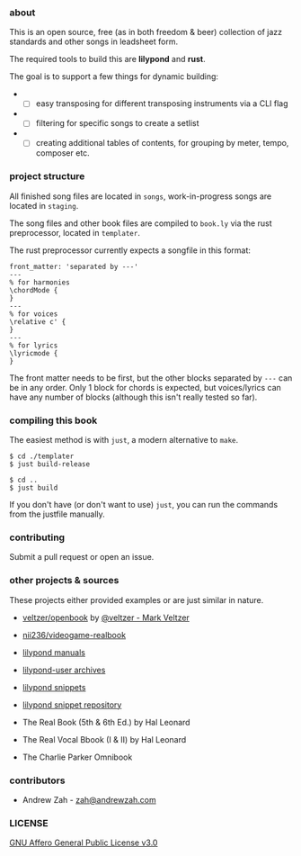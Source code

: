 ### about
This is an open source, free (as in both freedom & beer) collection of jazz standards and other songs in leadsheet form.

The required tools to build this are **lilypond** and **rust**.

The goal is to support a few things for dynamic building:
* - [ ] easy transposing for different transposing instruments via a CLI flag
* - [ ] filtering for specific songs to create a setlist
* - [ ] creating additional tables of contents, for grouping by meter, tempo, composer etc.

### project structure

All finished song files are located in `songs`, work-in-progress songs are located in `staging`.

The song files and other book files are compiled to `book.ly` via the rust preprocessor, located in `templater`.

The rust preprocessor currently expects a songfile in this format:
```
front_matter: 'separated by ---'
---
% for harmonies
\chordMode {
}
---
% for voices
\relative c' {
}
---
% for lyrics
\lyricmode {
}
```
The front matter needs to be first, but the other blocks separated by `---` can be in any order. Only 1 block for chords is expected, but voices/lyrics can have any number of blocks (although this isn't really tested so far).

### compiling this book
The easiest method is with `just`, a modern alternative to `make`.

```
$ cd ./templater
$ just build-release

$ cd ..
$ just build
```

If you don't have (or don't want to use) `just`, you can run the commands from the justfile manually.

### contributing
Submit a pull request or open an issue.

### other projects & sources
These projects either provided examples or are just similar in nature.

- [veltzer/openbook](https://github.com/veltzer/openbook) by [@veltzer - Mark Veltzer](https://github.com/veltzer)
- [nii236/videogame-realbook](https://github.com/nii236/videogame-realbook)

- [lilypond manuals](https://lilypond.org/doc/v2.21/Documentation/web/manuals.html)
- [lilypond-user archives](https://lists.gnu.org/archive/html/lilypond-user)
- [lilypond snippets](http://lilypond.org/snippets.html)
- [lilypond snippet repository](https://lsr.di.unimi.it/LSR/Search)

- The Real Book (5th & 6th Ed.) by Hal Leonard
- The Real Vocal Bbook (I & II) by Hal Leonard
- The Charlie Parker Omnibook

### contributors
- Andrew Zah - <zah@andrewzah.com>

### LICENSE
[GNU Affero General Public License v3.0](./LICENSE)
